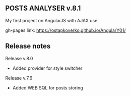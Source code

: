 POSTS ANALYSER v.8.1
------------------------


My first project on AngularJS with AJAX use

gh-pages link: https://ostapkoverko.github.io/AngularY01/   


Release notes
------------
Release v.8.0
+ Added provider for style switcher

Release v.7.6
+ Added WEB SQL for posts storing